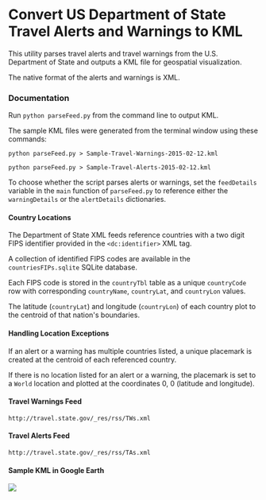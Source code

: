 # Convert US Department of State Travel Alerts and Warnings to KML

This utility parses travel alerts and travel warnings from the U.S. Department of State and outputs a KML file for geospatial visualization.

The native format of the alerts and warnings is XML.

### Documentation
Run `python parseFeed.py` from the command line to output KML.

The sample KML files were generated from the terminal window using these commands:
```
python parseFeed.py > Sample-Travel-Warnings-2015-02-12.kml
```
```
python parseFeed.py > Sample-Travel-Alerts-2015-02-12.kml
```

To choose whether the script parses alerts or warnings, set the `feedDetails` variable in the `main` function of `parseFeed.py` to reference either the `warningDetails` or the `alertDetails` dictionaries.

#### Country Locations
The Department of State XML feeds reference countries with a two digit FIPS identifier provided in the `<dc:identifier>` XML tag.

A collection of identified FIPS codes are available in the `countriesFIPs.sqlite` SQLite database.

Each FIPS code is stored in the `countryTbl` table as a unique `countryCode` row with corresponding `countryName`, `countryLat`, and `countryLon` values.

The latitude (`countryLat`) and longitude (`countryLon`) of each country plot to the centroid of that nation's boundaries.

#### Handling Location Exceptions
If an alert or a warning has multiple countries listed, a unique placemark is created at the centroid of each referenced country.

If there is no location listed for an alert or a warning, the placemark is set to a `World` location and plotted at the coordinates 0, 0 (latitude and longitude).

#### Travel Warnings Feed
`http://travel.state.gov/_res/rss/TWs.xml`

#### Travel Alerts Feed
`http://travel.state.gov/_res/rss/TAs.xml`

#### Sample KML in Google Earth
![](http://www.sigacts.com/images/US-DOS-Travel-Notifications-To-KML.png)
